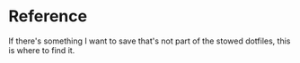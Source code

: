 # Reference

If there's something I want to save that's not part of the stowed dotfiles,
this is where to find it.

